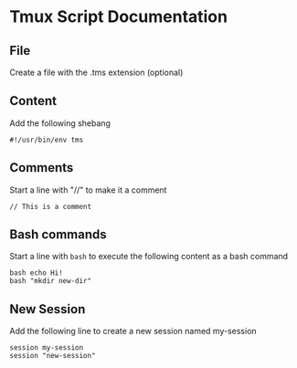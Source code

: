 # Tmux Script Documentation

## File
Create a file with the .tms extension (optional)

## Content
Add the following shebang
```
#!/usr/bin/env tms
```

## Comments
Start a line with "//" to make it a comment
```
// This is a comment
```

## Bash commands
Start a line with ```bash``` to execute the following content as a bash command
```
bash echo Hi!
bash "mkdir new-dir"
```

## New Session
Add the following line to create a new session named my-session
```
session my-session
session "new-session"
```
